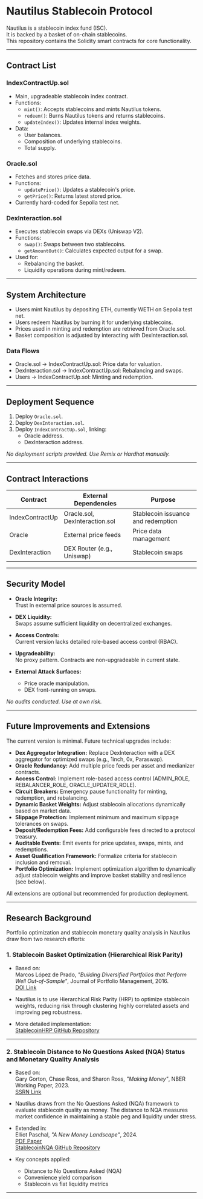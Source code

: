 # Nautilus Stablecoin Protocol

Nautilus is a stablecoin index fund (ISC).  
It is backed by a basket of on-chain stablecoins.  
This repository contains the Solidity smart contracts for core functionality.

---

## Contract List

### IndexContractUp.sol
- Main, upgradeable stablecoin index contract.
- Functions:
  - `mint()`: Accepts stablecoins and mints Nautilus tokens.
  - `redeem()`: Burns Nautilus tokens and returns stablecoins.
  - `updateIndex()`: Updates internal index weights.
- Data:
  - User balances.
  - Composition of underlying stablecoins.
  - Total supply.

### Oracle.sol
- Fetches and stores price data.
- Functions:
  - `updatePrice()`: Updates a stablecoin's price.
  - `getPrice()`: Returns latest stored price.
- Currently hard-coded for Sepolia test net. 

### DexInteraction.sol
- Executes stablecoin swaps via DEXs (Uniswap V2).
- Functions:
  - `swap()`: Swaps between two stablecoins.
  - `getAmountOut()`: Calculates expected output for a swap.
- Used for:
  - Rebalancing the basket.
  - Liquidity operations during mint/redeem.

---

## System Architecture

- Users mint Nautilus by depositing ETH, currently WETH on Sepolia test net.
- Users redeem Nautilus by burning it for underlying stablecoins.
- Prices used in minting and redemption are retrieved from Oracle.sol.
- Basket composition is adjusted by interacting with DexInteraction.sol.

### Data Flows

- Oracle.sol → IndexContractUp.sol: Price data for valuation.
- DexInteraction.sol → IndexContractUp.sol: Rebalancing and swaps.
- Users → IndexContractUp.sol: Minting and redemption.

---

## Deployment Sequence

1. Deploy `Oracle.sol`.
2. Deploy `DexInteraction.sol`.
3. Deploy `IndexContractUp.sol`, linking:
   - Oracle address.
   - DexInteraction address.

_No deployment scripts provided. Use Remix or Hardhat manually._

---

## Contract Interactions

| Contract         | External Dependencies  | Purpose                      |
|------------------|-------------------------|-------------------------------|
| IndexContractUp  | Oracle.sol, DexInteraction.sol | Stablecoin issuance and redemption |
| Oracle           | External price feeds     | Price data management         |
| DexInteraction   | DEX Router (e.g., Uniswap) | Stablecoin swaps              |

---

## Security Model

- **Oracle Integrity:**  
  Trust in external price sources is assumed.

- **DEX Liquidity:**  
  Swaps assume sufficient liquidity on decentralized exchanges.

- **Access Controls:**  
  Current version lacks detailed role-based access control (RBAC).

- **Upgradeability:**  
  No proxy pattern. Contracts are non-upgradeable in current state.

- **External Attack Surfaces:**  
  - Price oracle manipulation.
  - DEX front-running on swaps.

_No audits conducted. Use at own risk._

---

## Future Improvements and Extensions

The current version is minimal. Future technical upgrades include:

- **Dex Aggregator Integration:** Replace DexInteraction with a DEX aggregator for optimized swaps (e.g., 1inch, 0x, Paraswap).
- **Oracle Redundancy:** Add multiple price feeds per asset and medianizer contracts.
- **Access Control:** Implement role-based access control (ADMIN_ROLE, REBALANCER_ROLE, ORACLE_UPDATER_ROLE).
- **Circuit Breakers:** Emergency pause functionality for minting, redemption, and rebalancing.
- **Dynamic Basket Weights:** Adjust stablecoin allocations dynamically based on market data.
- **Slippage Protection:** Implement minimum and maximum slippage tolerances on swaps.
- **Deposit/Redemption Fees:** Add configurable fees directed to a protocol treasury.
- **Auditable Events:** Emit events for price updates, swaps, mints, and redemptions.
- **Asset Qualification Framework:** Formalize criteria for stablecoin inclusion and removal.
- **Portfolio Optimization:** Implement optimization algorithm to dynamically adjust stablecoin weights and improve basket stability and resilience (see below).

All extensions are optional but recommended for production deployment.

---

## Research Background

Portfolio optimization and stablecoin monetary quality analysis in Nautilus draw from two research efforts:

### 1. Stablecoin Basket Optimization (Hierarchical Risk Parity)

- Based on:  
  Marcos López de Prado, *"Building Diversified Portfolios that Perform Well Out-of-Sample"*, Journal of Portfolio Management, 2016.  
  [DOI Link](https://doi.org/10.3905/jpm.2016.42.4.059)

- Nautilus is to use Hierarchical Risk Parity (HRP) to optimize stablecoin weights, reducing risk through clustering highly correlated assets and improving peg robustness.

- More detailed implementation:  
  [StablecoinHRP GitHub Repository](https://github.com/elliotjames-paschal/StablecoinHRP)

---

### 2. Stablecoin Distance to No Questions Asked (NQA) Status and Monetary Quality Analysis

- Based on:  
  Gary Gorton, Chase Ross, and Sharon Ross, *"Making Money"*, NBER Working Paper, 2023.  
  [SSRN Link](https://ssrn.com/abstract=4021072)

- Nautilus draws from the No Questions Asked (NQA) framework to evaluate stablecoin quality as money. The distance to NQA measures market confidence in maintaining a stable peg and liquidity under stress.
  
- Extended in:  
  Elliot Paschal, *"A New Money Landscape"*, 2024.  
  [PDF Paper](https://github.com/elliotjames-paschal/TheNewMoneyLandscape/blob/main/A%20New%20Money%20Landscape%20-%20Elliot%20Paschal.pdf)  
  [StablecoinNQA GitHub Repository](https://github.com/elliotjames-paschal/TheNewMoneyLandscape)


- Key concepts applied:
  - Distance to No Questions Asked (NQA)
  - Convenience yield comparison
  - Stablecoin vs fiat liquidity metrics

---
